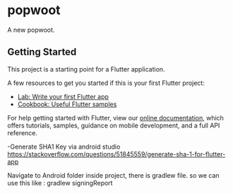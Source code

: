 # popwoot

A new popwoot.

## Getting Started

This project is a starting point for a Flutter application.

A few resources to get you started if this is your first Flutter project:

- [Lab: Write your first Flutter app](https://flutter.dev/docs/get-started/codelab)
- [Cookbook: Useful Flutter samples](https://flutter.dev/docs/cookbook)

For help getting started with Flutter, view our
[online documentation](https://flutter.dev/docs), which offers tutorials,
samples, guidance on mobile development, and a full API reference.

-Generate SHA1 Key via android studio
https://stackoverflow.com/questions/51845559/generate-sha-1-for-flutter-app

Navigate to Android folder inside project, there is gradlew file. so we can use this like :
gradlew signingReport
